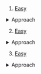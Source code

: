 1. [Easy](https://codeforces.com/contest/1607/problem/B)
<details>
    <summary>Approach</summary>

    > First we need to understand that adding a odd number to x will change the parity while adding an even number will preserve the parity.  

    > Now lets look at the first four minutes scenerio, if we start with an even parity number, then after 1 min total displacement will be -1 and the next co-ordinate will have the odd parity, so after 2 minutes total displacement will be 1, but the next co-ordinate will have the same parity, then after 3 mins, total displacment will be 4, and the next co-ordinate will hv the even pairty now, so after 4 minutes total displacement will be 0. And this pattern goes on, on multiple of 4 minutes.  

</details>


2. [Easy](https://codeforces.com/contest/1607/problem/C)
<details>
    <summary>Approach</summary>

    If optimal answer comes after removing m smallest elements, then rather than subtracting every smallest element from rest of the element, we can jst subtract mth element frm the rest elements. 

</details>  

3. [Easy](https://atcoder.jp/contests/arc122/tasks/arc122_b)
<details>
    <summary>Approach</summary>

    

</details>
